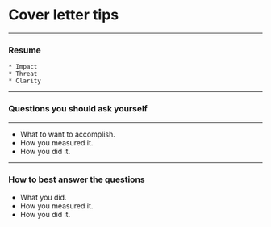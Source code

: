 # Cover letter tips

---

### Resume

    * Impact
    * Threat
    * Clarity



---

### Questions you should ask yourself

---
  * What to want to accomplish.
  * How you measured it.
  * How you did it.


---
### How to best answer the questions
  * What you did.
  * How you measured it.
  * How you did it.